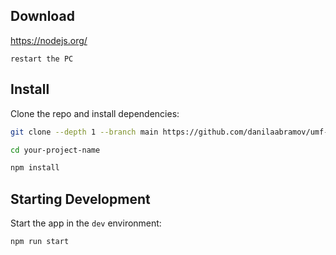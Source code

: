 ## Download

https://nodejs.org/

`restart the PC`

## Install

Clone the repo and install dependencies:

```bash
git clone --depth 1 --branch main https://github.com/danilaabramov/umf-chmmf

cd your-project-name

npm install
```

## Starting Development

Start the app in the `dev` environment:

```bash
npm run start
```
